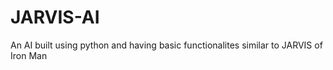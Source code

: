 # JARVIS-AI
An AI built using python and having basic functionalites similar to JARVIS of Iron Man 
